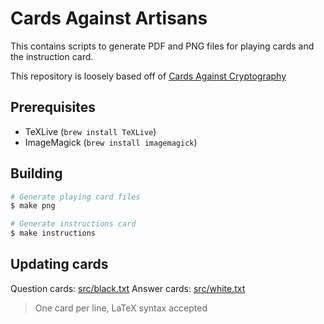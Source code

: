 # Cards Against Artisans

This contains scripts to generate PDF and PNG files for playing cards and the instruction card.

This repository is loosely based off of [Cards Against Cryptography](https://github.com/CardsAgainstCryptography/CAC)

## Prerequisites

* TeXLive (`brew install TeXLive`)
* ImageMagick (`brew install imagemagick`)

## Building

```bash
# Generate playing card files
$ make png

# Generate instructions card
$ make instructions
```

## Updating cards

Question cards: [src/black.txt](src/black.txt)
Answer cards: [src/white.txt](src/white.txt)

> One card per line, LaTeX syntax accepted
